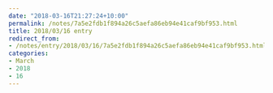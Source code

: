 ```yaml
---
date: "2018-03-16T21:27:24+10:00"
permalink: /notes/7a5e2fdb1f894a26c5aefa86eb94e41caf9bf953.html
title: 2018/03/16 entry
redirect_from:
- /notes/entry/2018/03/16/7a5e2fdb1f894a26c5aefa86eb94e41caf9bf953.html
categories:
- March
- 2018
- 16
---
```

